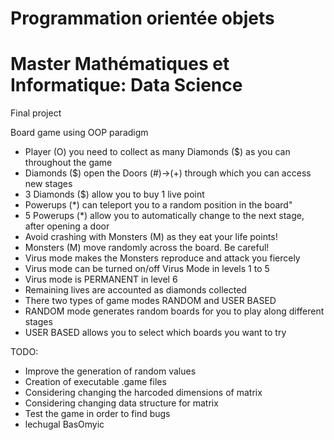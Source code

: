 # Programmation orientée objets
# Master Mathématiques et Informatique: Data Science
Final project

Board game using OOP paradigm
- Player (O) you need to collect as many Diamonds ($) as you can throughout the game
- Diamonds ($) open the Doors (#)->(+) through which you can access new stages
- 3 Diamonds ($) allow you to buy 1 live point
- Powerups (*) can teleport you to a random position in the board"
- 5 Powerups (*) allow you to automatically change to the next stage, after opening a door
- Avoid crashing with Monsters (M) as they eat your life points!
- Monsters (M) move randomly across the board. Be careful!
- Virus mode makes the Monsters reproduce and attack you fiercely
- Virus mode can be turned on/off Virus Mode in levels 1 to 5
- Virus mode is PERMANENT in level 6
- Remaining lives are accounted as diamonds collected
- There two types of game modes RANDOM and USER BASED
- RANDOM mode generates random boards for you to play along different stages
- USER BASED allows you to select which boards you want to try

TODO:

- Improve the generation of random values
- Creation of executable .game files
- Considering changing the harcoded dimensions of matrix
- Considering changing data structure for matrix
- Test the game in order to find bugs
- lechugal BasOmyic
